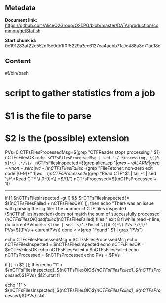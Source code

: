 ## Metadata

**Document link:** https://github.com/AliceO2Group/O2DPG/blob/master/DATA/production/common/getStat.sh

**Start chunk id:** 0e191283af22c552df5e0db1f0f5229a2ec6127ca4aebb71a9e488a3c71ac18e

## Content

#!/bin/bash

# script to gather statistics from a job
# $1 is the file to parse
# $2 is the (possible) extension

PVs=0
CTFsFilesProcessedMsg=$(grep "CTFReader stops processing," $1)
nCTFsFilesOK=`echo $CTFsFilesProcessedMsg | sed 's/.*processing, \([0-9]*\) .*/\1/'`
nCTFsFilesInspected=$(grep alien_cp $1 | grep -v ALARM | grep -v non-zero | wc -l)
nCTFsFilesFailed=$(grep "FileFetcher: non-zero exit code [0-9]*" $1 | wc -l)
nCTFsProcessed=$(grep "Read CTF" $1 | tail -1 | sed 's/^.*Read CTF \([0-9]*\).*$/\1/')
nCTFsProcessed=$((nCTFsProcessed + 1))

---

if [[ $nCTFsFilesInspected -gt 0 && $nCTFsFilesInspected != $((nCTFsFilesFailed + nCTFsFilesOK)) ]]; then
  echo "There was an issue with parsing the log file: The number of CTF files inspected ($nCTFsFilesInspected) does not match the sum of successfully processed ($nCTFsFilesOK) and failed ($nCTFsFilesFailed) files."
  exit 8
fi
while read -r line; do
  currentPVs=`echo $line | sed 's/^.*Found \([0-9]*\) PVs.*/\1/'`
  PVs=$((PVs + currentPVs))
done < <(grep "Found" $1 | grep "PVs")

echo CTFsFilesProcessedMsg = $CTFsFilesProcessedMsg
echo nCTFsFilesInspected = $nCTFsFilesInspected
echo nCTFsFilesOK = $nCTFsFilesOK
echo nCTFsFilesFailed = $nCTFsFilesFailed
echo nCTFsProcessed = $nCTFsProcessed
echo PVs = $PVs

if [[ -n $2 ]]; then
  echo "1" > ${nCTFsFilesInspected}_${nCTFsFilesOK}_${nCTFsFilesFailed}_${nCTFsProcessed}_${PVs}_${2}.stat
fi

echo "1" > ${nCTFsFilesInspected}_${nCTFsFilesOK}_${nCTFsFilesFailed}_${nCTFsProcessed}_${PVs}.stat
